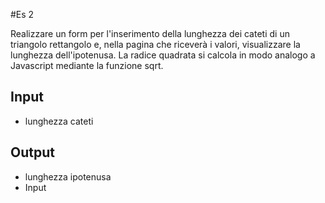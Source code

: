 #Es 2

Realizzare un form per l'inserimento della lunghezza dei cateti
di un triangolo rettangolo e, nella pagina che riceverà i valori,
visualizzare la lunghezza dell'ipotenusa.
La radice quadrata si calcola in modo analogo
a Javascript mediante la funzione sqrt.

## Input

- lunghezza cateti

## Output

- lunghezza ipotenusa
- Input
